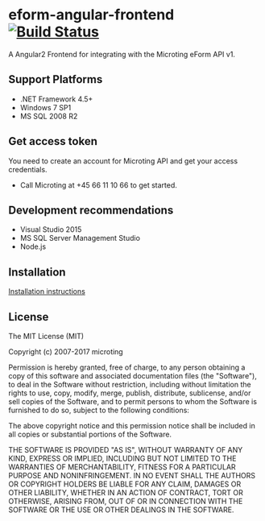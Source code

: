 # eform-angular-frontend [![Build Status](https://travis-ci.org/microting/eform-angular-frontend.svg?branch=master)](https://travis-ci.org/microting/eform-angular-frontend)

A Angular2 Frontend for integrating with the Microting eForm API v1.

## Support Platforms

 - .NET Framework 4.5+
 - Windows 7 SP1
 - MS SQL 2008 R2

## Get access token

You need to create an account for Microting API and get your access credentials.

 - Call Microting at +45 66 11 10 66 to get started.

## Development recommendations

  - Visual Studio 2015
  - MS SQL Server Management Studio
  - Node.js
  
  
## Installation
  
[Installation instructions](docs/install.md)
                                                                                      
## License

The MIT License (MIT)

Copyright (c) 2007-2017 microting

Permission is hereby granted, free of charge, to any person obtaining a copy
of this software and associated documentation files (the "Software"), to deal
in the Software without restriction, including without limitation the rights
to use, copy, modify, merge, publish, distribute, sublicense, and/or sell
copies of the Software, and to permit persons to whom the Software is
furnished to do so, subject to the following conditions:

The above copyright notice and this permission notice shall be included in all
copies or substantial portions of the Software.

THE SOFTWARE IS PROVIDED "AS IS", WITHOUT WARRANTY OF ANY KIND, EXPRESS OR
IMPLIED, INCLUDING BUT NOT LIMITED TO THE WARRANTIES OF MERCHANTABILITY,
FITNESS FOR A PARTICULAR PURPOSE AND NONINFRINGEMENT. IN NO EVENT SHALL THE
AUTHORS OR COPYRIGHT HOLDERS BE LIABLE FOR ANY CLAIM, DAMAGES OR OTHER
LIABILITY, WHETHER IN AN ACTION OF CONTRACT, TORT OR OTHERWISE, ARISING FROM,
OUT OF OR IN CONNECTION WITH THE SOFTWARE OR THE USE OR OTHER DEALINGS IN THE
SOFTWARE.
